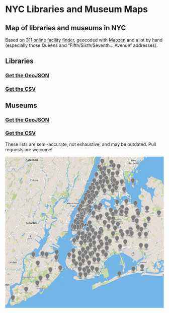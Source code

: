 # NYC Libraries and Museum Maps

## Map of libraries and museums in NYC
Based on [311 online facility finder](http://www1.nyc.gov/nyc-resources/categories/culture-recreation/arts-culture/index.page), geocoded with [Mapzen](https://mapzen.com/products/search/) and a lot by hand (especially those Queens and “Fifth/Sixth/Seventh... Avenue” addresses).

## Libraries

### [Get the GeoJSON](map-libraries.geojson)

### [Get the CSV](spreadsheet-libraries.csv)

## Museums

### [Get the GeoJSON](map-museums.geojson)

### [Get the CSV](spreadsheet-museums.csv)

These lists are semi-accurate, not exhaustive, and may be outdated. Pull requests are welcome!

[![](map-sample.png)](map-libraries.geojson)
